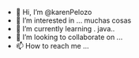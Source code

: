 - 👋 Hi, I’m @karenPelozo
- 👀 I’m interested in ... muchas cosas    
- 🌱 I’m currently learning .   java.. 
- 💞️ I’m looking to collaborate on ... 
- 📫 How to reach me ... 
<!---  
karenPelozo/karenPelozo is a ✨ special ✨ repository because its `README.md` (this file) appears on your GitHub profile.
You can click the Preview link to take a look at your changes. 
--->
